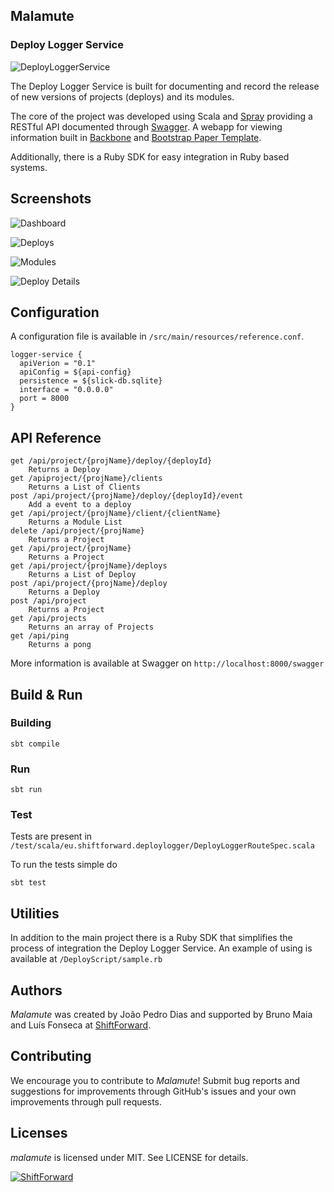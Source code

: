 ## Malamute

### Deploy Logger Service

![DeployLoggerService](http://i.imgur.com/es3RMZy.png)

The Deploy Logger Service is built for documenting and record the release of new versions of projects (deploys) and its modules.

The core of the project was developed using Scala and [Spray](http://spray.io/) providing a RESTful API documented through [Swagger](http://swagger.io/). 
A webapp for viewing information built in [Backbone](http://backbonejs.org/) and [Bootstrap Paper Template](https://bootswatch.com/paper/).

Additionally, there is a Ruby SDK for easy integration in Ruby based systems.

## Screenshots

![Dashboard](http://i.imgur.com/LktCURJ.png)

![Deploys](http://i.imgur.com/Poyi3kr.png)

![Modules](http://i.imgur.com/b0w8xeC.png)

![Deploy Details](http://i.imgur.com/bxrCpOs.png)

## Configuration

A configuration file is available in `/src/main/resources/reference.conf`.

    logger-service {
      apiVerion = "0.1"
      apiConfig = ${api-config}
      persistence = ${slick-db.sqlite}
      interface = "0.0.0.0"
      port = 8000
    }

## API Reference

    get /api/project/{projName}/deploy/{deployId}
        Returns a Deploy
    get /apiproject/{projName}/clients
        Returns a List of Clients
    post /api/project/{projName}/deploy/{deployId}/event
        Add a event to a deploy
    get /api/project/{projName}/client/{clientName}
        Returns a Module List
    delete /api/project/{projName}
        Returns a Project
    get /api/project/{projName}
        Returns a Project
    get /api/project/{projName}/deploys
        Returns a List of Deploy
    post /api/project/{projName}/deploy
        Returns a Deploy
    post /api/project
        Returns a Project
    get /api/projects
        Returns an array of Projects
    get /api/ping
        Returns a pong

More information is available at Swagger on `http://localhost:8000/swagger`

## Build & Run

### Building

    sbt compile
    
### Run
    
    sbt run
    
### Test

Tests are present in `/test/scala/eu.shiftforward.deploylogger/DeployLoggerRouteSpec.scala`

To run the tests simple do
    
    sbt test
    
## Utilities

In addition to the main project there is a Ruby SDK that simplifies the process of integration the Deploy Logger Service. 
An example of using is available at `/DeployScript/sample.rb`

## Authors

_Malamute_ was created by João Pedro Dias and supported by Bruno Maia and Luís Fonseca at [ShiftForward](http://www.shiftforward.eu/).

## Contributing

We encourage you to contribute to _Malamute_! Submit bug reports and suggestions for improvements through GitHub's issues and your own improvements through pull requests. 

## Licenses

_malamute_ is licensed under MIT. See LICENSE for details.

[![ShiftForward](http://cdn.shiftforward.eu/wp-content/uploads/2015/01/ShiftForward_logo_new-01.png)](http://www.shiftforward.eu/)
